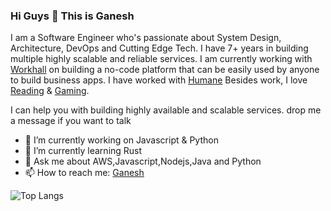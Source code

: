 ### Hi Guys 👋 This is Ganesh

 I am a Software Engineer who's passionate about System Design, Architecture, DevOps and Cutting Edge Tech. I have 7+ years in building multiple highly scalable and reliable services. I am currently working with [Workhall](https://workhall.com/) on building a no-code platform that can be easily used by anyone to build business apps. I have worked with [Humane](https://thehumane.life/) Besides work, I love [Reading](https://www.goodreads.com/beingganesh) & [Gaming](https://psnprofiles.com/Ganeshraja10).

I can help you with building highly available and scalable services. drop me a message if you want to talk

- 🔭 I’m currently working on Javascript & Python
- 🌱 I’m currently learning Rust
- 💬 Ask me about AWS,Javascript,Nodejs,Java and Python
- 📫 How to reach me: [Ganesh](https://twitter.com/ganeshrajadev)

![Top Langs](https://github-readme-stats.vercel.app/api/top-langs/?username=ganeshrajadev&theme=radical)
